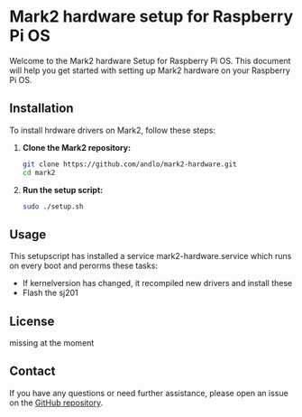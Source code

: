 # Mark2 hardware setup for Raspberry Pi OS 

Welcome to the Mark2 hardware Setup for Raspberry Pi OS. This document will help you get started with setting up Mark2 hardware on your Raspberry Pi OS.

## Installation

To install hrdware drivers on Mark2, follow these steps:

1. **Clone the Mark2 repository:**
    ```sh
    git clone https://github.com/andlo/mark2-hardware.git
    cd mark2
    ```

2. **Run the setup script:**
    ```sh
    sudo ./setup.sh
    ```

## Usage

This setupscript has installed a service mark2-hardware.service which runs on every boot and perorms these tasks:
* If kernelversion has changed, it recompiled new drivers and install these
* Flash the sj201    

## License

missing at the moment 

## Contact

If you have any questions or need further assistance, please open an issue on the [GitHub repository](https://github.com/andlo/mark2-hardware/issues).


